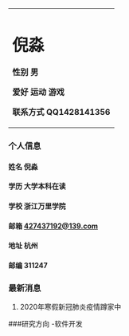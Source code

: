 <table boder="0">
 <tr>
  <td width="100%">
<h1>倪淼</h1>
<p><b>性别 男</b></p>
<p><b>爱好 运动 游戏</b></p>
<p><b>联系方式 QQ1428141356</b></p>
</td>

  </td>
 </tr>
</table>

### 个人信息
#### 姓名 倪淼
#### 学历 大学本科在读
#### 学校 浙江万里学院
#### 邮箱 427437192@139.com
#### 地址 杭州
#### 邮编 311247

### 最新消息
1. 2020年寒假新冠肺炎疫情蹲家中

###研究方向
-软件开发

